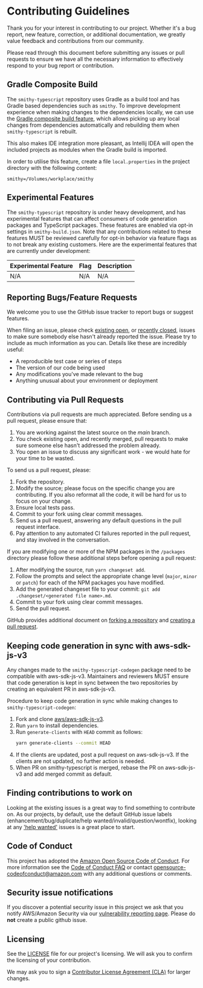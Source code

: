 # Contributing Guidelines

Thank you for your interest in contributing to our project. Whether it's a bug report, new feature, correction, or additional
documentation, we greatly value feedback and contributions from our community.

Please read through this document before submitting any issues or pull requests to ensure we have all the necessary
information to effectively respond to your bug report or contribution.

## Gradle Composite Build
The `smithy-typescript` repository uses Gradle as a build tool and has Gradle based dependencies such as `smithy`.
To improve development experience when making changes to the dependencies locally, we can
use the [Gradle composite build feature](https://docs.gradle.org/current/userguide/composite_builds.html),
which allows picking up any local changes from dependencies automatically and rebuilding them when `smithy-typescript` is rebuilt.

This also makes IDE integration more pleasant, as Intellij IDEA will open the included projects as modules when the Gradle build is imported.

In order to utilise this feature, create a file `local.properties` in the project directory with the following content:

```
smithy=/Volumes/workplace/smithy
```

## Experimental Features

The `smithy-typescript` repository is under heavy development, and has experimental features that can affect consumers
of code generation packages and TypeScript packages. These features are enabled via opt-in settings in
`smithy-build.json`. Note that any contributions related to these features MUST be reviewed carefully for opt-in
behavior via feature flags as to not break any existing customers. Here are the experimental features that are currently
under development:

Experimental Feature | Flag                          | Description
---------------------|-------------------------------|------------
N/A                  | N/A                           | N/A

## Reporting Bugs/Feature Requests

We welcome you to use the GitHub issue tracker to report bugs or suggest features.

When filing an issue, please check [existing open](https://github.com/awslabs/smithy-typescript/issues), or [recently closed](https://github.com/awslabs/smithy-typescript/issues?utf8=%E2%9C%93&q=is%3Aissue%20is%3Aclosed%20), issues to make sure somebody else hasn't already
reported the issue. Please try to include as much information as you can. Details like these are incredibly useful:

* A reproducible test case or series of steps
* The version of our code being used
* Any modifications you've made relevant to the bug
* Anything unusual about your environment or deployment


## Contributing via Pull Requests
Contributions via pull requests are much appreciated. Before sending us a pull request, please ensure that:

1. You are working against the latest source on the *main* branch.
2. You check existing open, and recently merged, pull requests to make sure someone else hasn't addressed the problem already.
3. You open an issue to discuss any significant work - we would hate for your time to be wasted.

To send us a pull request, please:

1. Fork the repository.
2. Modify the source; please focus on the specific change you are contributing. If you also reformat all the code, it will be hard for us to focus on your change.
3. Ensure local tests pass.
4. Commit to your fork using clear commit messages.
5. Send us a pull request, answering any default questions in the pull request interface.
6. Pay attention to any automated CI failures reported in the pull request, and stay involved in the conversation.

If you are modifying one or more of the NPM packages in the `/packages` directory please follow these additional steps before opening a pull request:

1. After modifying the source, run `yarn changeset add`.
2. Follow the prompts and select the appropriate change level (`major`, `minor` or `patch`) for each of the NPM packages you have modified.
3. Add the generated changeset file to your commit: `git add .changeset/<generated file name>.md`.
4. Commit to your fork using clear commit messages.
5. Send the pull request.

GitHub provides additional document on [forking a repository](https://help.github.com/articles/fork-a-repo/) and
[creating a pull request](https://help.github.com/articles/creating-a-pull-request/).

## Keeping code generation in sync with aws-sdk-js-v3

Any changes made to the `smithy-typescript-codegen` package need to be compatible with aws-sdk-js-v3. Maintainers and reviewers
MUST ensure that code generation is kept in sync between the two repositories by creating an equivalent PR in aws-sdk-js-v3.

Procedure to keep code generation in sync while making changes to `smithy-typescript-codegen`:
1. Fork and clone [aws/aws-sdk-js-v3][aws-sdk-js-v3].
2. Run `yarn` to install dependencies.
3. Run `generate-clients` with `HEAD` commit as follows:
    ```sh
    yarn generate-clients --commit HEAD
    ```
4. If the clients are updated, post a pull request on aws-sdk-js-v3. If the clients are not updated, no further action is needed.
5. When PR on smithy-typescript is merged, rebase the PR on aws-sdk-js-v3 and add merged commit as default.

## Finding contributions to work on
Looking at the existing issues is a great way to find something to contribute on. As our projects, by default, use the default GitHub issue labels (enhancement/bug/duplicate/help wanted/invalid/question/wontfix), looking at any ['help wanted'](https://github.com/awslabs/smithy-typescript/labels/help%20wanted) issues is a great place to start.


## Code of Conduct
This project has adopted the [Amazon Open Source Code of Conduct](https://aws.github.io/code-of-conduct).
For more information see the [Code of Conduct FAQ](https://aws.github.io/code-of-conduct-faq) or contact
opensource-codeofconduct@amazon.com with any additional questions or comments.


## Security issue notifications
If you discover a potential security issue in this project we ask that you notify AWS/Amazon Security via our [vulnerability reporting page](http://aws.amazon.com/security/vulnerability-reporting/). Please do **not** create a public github issue.


## Licensing

See the [LICENSE](https://github.com/awslabs/smithy-typescript/blob/main/LICENSE) file for our project's licensing. We will ask you to confirm the licensing of your contribution.

We may ask you to sign a [Contributor License Agreement (CLA)](http://en.wikipedia.org/wiki/Contributor_License_Agreement) for larger changes.

[aws-sdk-js-v3]: https://github.com/aws/aws-sdk-js-v3